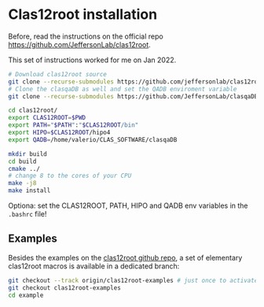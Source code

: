# Clas12root installation

Before, read the instructions on the official repo https://github.com/JeffersonLab/clas12root.

This set of instructions worked for me on Jan 2022. 

``` bash
# Download clas12root source
git clone --recurse-submodules https://github.com/jeffersonlab/clas12root.git
# Clone the clasqaDB as well and set the QADB enviroment variable
git clone --recurse-submodules https://github.com/JeffersonLab/clasqaDB.git

cd clas12root/
export CLAS12ROOT=$PWD
export PATH="$PATH":"$CLAS12ROOT/bin"
export HIPO=$CLAS12ROOT/hipo4
export QADB=/home/valerio/CLAS_SOFTWARE/clasqaDB

mkdir build
cd build
cmake ../
# change 8 to the cores of your CPU
make -j8
make install
```

Optiona: set the CLAS12ROOT, PATH, HIPO and QADB env variables in the `.bashrc` file!


## Examples

Besides the examples on the [clas12root github repo](https://github.com/JeffersonLab/clas12root), a set of elementary clas12root macros is available in a dedicated branch:
```bash
git checkout --track origin/clas12root-examples # just once to activate the local tracking of the remote branch
git checkout clas12root-examples
cd example
```
